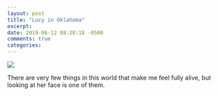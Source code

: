 ```yaml
---
layout: post
title: "Lucy in Oklahoma"
excerpt: 
date: 2019-06-12 08:28:18 -0500
comments: true
categories: 
---
```


![]({{site.url}}/assets/2019/06/lucy_ok.jpg)

There are very few things in this world that make me feel fully alive, but looking at her face is one of them.
